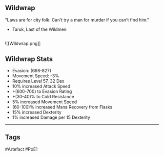 ## Wildwrap
"Laws are for city folk.
Can't try a man for murder if you can't find him."
- Taruk, Last of the Wildmen
##
![[Wildwrap.png]]
## Wildwrap Stats
- Evasion: (698-827)
- Movement Speed: -3%
- Requires Level 57, 32 Dex
- 10% increased Attack Speed
- +(600-700) to Evasion Rating
- +(30-40)% to Cold Resistance
- 5% increased Movement Speed
- (60-100)% increased Mana Recovery from Flasks
- 15% increased Dexterity
- 1% increased Damage per 15 Dexterity


---
## Tags
#Artefact
#PoE1